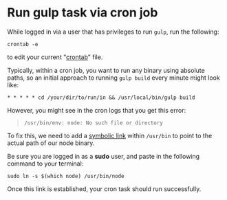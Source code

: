 # Run gulp task via cron job

While logged in via a user that has privileges to run `gulp`, run the following:

    crontab -e
    
to edit your current "[crontab](https://en.wikipedia.org/wiki/Cron)" file.

Typically, within a cron job, you want to run any binary using absolute paths,
so an initial approach to running `gulp build` every minute might look like:

    * * * * * cd /your/dir/to/run/in && /usr/local/bin/gulp build

However, you might see in the cron logs that you get this error:

> `/usr/bin/env: node: No such file or directory`

To fix this, we need to add a [symbolic link](https://en.wikipedia.org/wiki/Ln_\(Unix\))
within `/usr/bin` to point to the actual path of our node binary.

Be sure you are logged in as a **sudo** user, and paste in the following command to your terminal:

    sudo ln -s $(which node) /usr/bin/node

Once this link is established, your cron task should run successfully.

